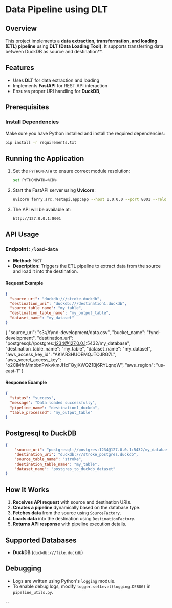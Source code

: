 # Data Pipeline using DLT

## Overview
This project implements a **data extraction, transformation, and loading (ETL) pipeline** using **DLT (Data Loading Tool)**. It supports transferring data between DuckDB as source and destination**.

## Features
- Uses **DLT** for data extraction and loading
- Implements **FastAPI** for REST API interaction
- Ensures proper URI handling for **DuckDB**, 

## Prerequisites
### Install Dependencies
Make sure you have Python installed and install the required dependencies:
```sh
pip install -r requirements.txt
```

## Running the Application
1. Set the `PYTHONPATH` to ensure correct module resolution:
   ```sh
   set PYTHONPATH=%CD%
   ```

2. Start the FastAPI server using **Uvicorn**:
   ```sh
   uvicorn ferry.src.restapi.app:app --host 0.0.0.0 --port 8001 --reload
   ```

3. The API will be available at:
   ```
   http://127.0.0.1:8001
   ```

## API Usage
### Endpoint: `/load-data`
- **Method:** `POST`
- **Description:** Triggers the ETL pipeline to extract data from the source and load it into the destination.

#### Request Example
```json
{
  "source_uri": "duckdb:///stroke.duckdb",
  "destination_uri": "duckdb:///destination1.duckdb",
  "source_table_name": "my_table",
  "destination_table_name": "my_output_table",
  "dataset_name": "my_dataset"
}
```

{
    "source_uri": "s3://fynd-development/data.csv",
    "bucket_name": "fynd-development",
    "destination_uri": "postgresql://postgres:1234@127.0.0.1:5432/my_database",
    "destination_table_name": "my_table",
    "dataset_name": "my_dataset",
    "aws_access_key_id": "AKIAR3HUOEMQJTOJRG7L",
    "aws_secret_access_key": "o2CiMfnMmbbnPwkvkmJHcFQyjXWQZ1Bj6RYLqnqW",
    "aws_region": "us-east-1"
}


#### Response Example
```json
{
  "status": "success",
  "message": "Data loaded successfully",
  "pipeline_name": "destination1_duckdb",
  "table_processed": "my_output_table"
}
```
## Postgresql to DuckDB
```json
{
    "source_uri": "postgresql://postgres:1234@127.0.0.1:5432/my_database",
    "destination_uri": "duckdb:///stroke_postgres.duckdb",
    "source_table_name": "stroke",
    "destination_table_name": "my_table",
    "dataset_name": "postgres_to_duckdb_dataset"
}

```



## How It Works
1. **Receives API request** with source and destination URIs.
2. **Creates a pipeline** dynamically based on the database type.
3. **Fetches data** from the source using `SourceFactory`.
4. **Loads data** into the destination using `DestinationFactory`.
5. **Returns API response** with pipeline execution details.

## Supported Databases
- **DuckDB** (`duckdb:///file.duckdb`)





## Debugging
- Logs are written using Python's `logging` module.
- To enable debug logs, modify `logger.setLevel(logging.DEBUG)` in `pipeline_utils.py`.

--



